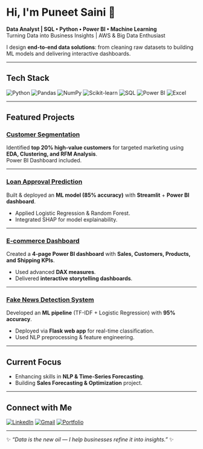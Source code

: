 # Hi, I'm Puneet Saini 👋  

**Data Analyst | SQL • Python • Power BI • Machine Learning**  
Turning Data into Business Insights | AWS & Big Data Enthusiast  

I design **end-to-end data solutions**: from cleaning raw datasets to building ML models and delivering interactive dashboards.  

---

##  Tech Stack  

![Python](https://img.shields.io/badge/Python-3776AB?style=flat&logo=python&logoColor=white)  ![Pandas](https://img.shields.io/badge/Pandas-150458?style=flat&logo=pandas&logoColor=white)  ![NumPy](https://img.shields.io/badge/NumPy-013243?style=flat&logo=numpy&logoColor=white)  ![Scikit-learn](https://img.shields.io/badge/Scikit--Learn-F7931E?style=flat&logo=scikit-learn&logoColor=white)  ![SQL](https://img.shields.io/badge/SQL-003B57?style=flat&logo=postgresql&logoColor=white)  ![Power BI](https://img.shields.io/badge/PowerBI-F2C811?style=flat&logo=powerbi&logoColor=black) ![Excel](https://img.shields.io/badge/Excel-217346?style=flat&logo=microsoft-excel&logoColor=white)  

---

##  Featured Projects  

###  [Customer Segmentation](https://github.com/puneet-data/customer-segmentation-project)  
Identified **top 20% high-value customers** for targeted marketing using **EDA, Clustering, and RFM Analysis**.  
Power BI Dashboard included.   

---

###  [Loan Approval Prediction](https://github.com/puneet-data/Loan_approval_project)  
Built & deployed an **ML model (85% accuracy)** with **Streamlit** + **Power BI dashboard**.  
- Applied Logistic Regression & Random Forest.  
- Integrated SHAP for model explainability.  

---

###  [E-commerce Dashboard](https://github.com/puneet-data/ecommerce-dashboard)  
Created a **4-page Power BI dashboard** with **Sales, Customers, Products, and Shipping KPIs**.  
- Used advanced **DAX measures**.  
- Delivered **interactive storytelling dashboards**.  


---

###  [Fake News Detection System](https://github.com/puneet-data/fake-news-detection-system)  
Developed an **ML pipeline** (TF-IDF + Logistic Regression) with **95% accuracy**.  
- Deployed via **Flask web app** for real-time classification.  
- Used NLP preprocessing & feature engineering.  


---

##  Current Focus  
-  Enhancing skills in **NLP & Time-Series Forecasting**.  
-  Building **Sales Forecasting & Optimization** project.  

---

##  Connect with Me  
[![LinkedIn](https://img.shields.io/badge/LinkedIn-0077B5?style=flat&logo=linkedin&logoColor=white)](https://linkedin.com/in/puneet471/)  [![Gmail](https://img.shields.io/badge/Email-D14836?style=flat&logo=gmail&logoColor=white)](mailto:sainipuneet471@gmail.com)  [![Portfolio](https://img.shields.io/badge/Portfolio-000000?style=flat&logo=github&logoColor=white)](https://github.com/puneet-data/puneet-data)  

---

✨ *“Data is the new oil — I help businesses refine it into insights.”* ✨
